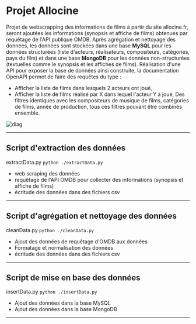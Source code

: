 # **Projet Allocine**

Projet de webscrapping des informations de films à partir du site allocine.fr, seront ajoutées les informations (synopsis et affiche de films) obtenues par requêtage de l'API publique OMDB.
Après agrégation et nettoyage des données, les données sont stockées dans une base **MySQL** pour les données structurées (liste d'acteurs, réalisateurs, compositeurs, catégories, pays du film) et dans une base **MongoDB** pour les données non-structurées (textuelles comme le synopsis et les affiches de films).
Réalisation d'une API pour exposer la base de données ainsi construite, la documentation OpenAPI permet de faire des requêtes du type :
- Afficher la liste de films dans lesquels 2 acteurs ont joué,
- Afficher la liste de films réalisé par X dans lequel l'acteur Y à joué,
Des filtres identiques avec les compositeurs de musique de films, catégories de films, année de production, tous ces filtres pouvant être combinés ensemble.

![diag](https://github.com/Franck-LF/projectBlock1/blob/main/diag.png)

---

## **Script d'extraction des données**

extractData.py
<code>python ./extractData.py</code>

- web scraping des données
- requêtage de l'API OMDB pour collecter des informations (synopsis et affiche de films)
- écritude des données dans des fichiers csv

---

## **Script d'agrégation et nettoyage des données**

cleanData.py
<code>python ./cleanData.py</code>

- Ajout des données de requêtage d'OMDB aux données
- Formatage et normalisation des données
- écritude des données dans des fichiers csv

---

## **Script de mise en base des données**

insertData.py
<code>python ./insertData.py</code>

- Ajout des données dans la base MySQL
- Ajout des données dans la base MongoDB


---

